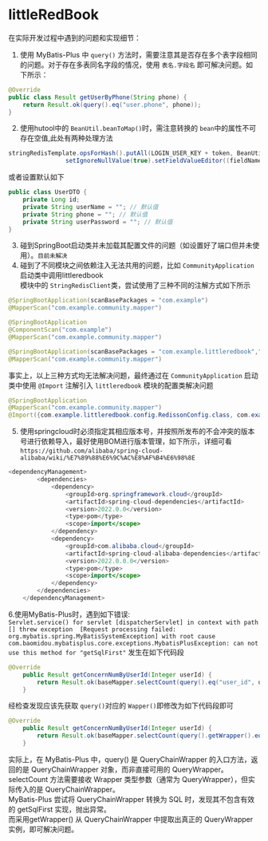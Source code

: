 # littleRedBook

在实际开发过程中遇到的问题和实现细节：

1. 使用 MyBatis-Plus 中 `query()` 方法时，需要注意其是否存在多个表字段相同的问题。对于存在多表同名字段的情况，使用 `表名.字段名` 即可解决问题。如下所示：

```java
@Override
public class Result getUserByPhone(String phone) {
    return Result.ok(query().eq("user.phone", phone));
}
```
2. 使用hutool中的 `BeanUtil.beanToMap()`时，需注意转换的 `bean`中的属性不可存在空值,此处有两种处理方法

```java
stringRedisTemplate.opsForHash().putAll(LOGIN_USER_KEY + token, BeanUtil.beanToMap(userDTO, new HashMap<>(), CopyOptions.create().
                setIgnoreNullValue(true).setFieldValueEditor((fieldName, fieldValue) -> fieldValue == null ? null : fieldValue.toString())));
```

或者设置默认如下

```java
public class UserDTO {
    private Long id;
    private String userName = ""; // 默认值
    private String phone = ""; // 默认值
    private String userPassword = ""; // 默认值
}
```

3. 碰到SpringBoot启动类并未加载其配置文件的问题（如设置好了端口但并未使用）。`目前未解决`
4. 碰到了不同模块之间依赖注入无法共用的问题，比如 `CommunityApplication`启动类中调用littleredbook  
模块中的 `StringRedisClient`类，尝试使用了三种不同的注解方式如下所示
```java
@SpringBootApplication(scanBasePackages = "com.example")
@MapperScan("com.example.community.mapper")
```
```java
@SpringBootApplication
@ComponentScan("com.example")
@MapperScan("com.example.community.mapper")
```
```java
@SpringBootApplication(scanBasePackages = "com.example.littleredbook","com.example.community")
@MapperScan("com.example.community.mapper")
```
事实上，以上三种方式均无法解决问题，最终通过在 `CommunityApplication` 启动类中使用 `@Import` 注解引入 `littleredbook` 模块的配置类解决问题
```java
@SpringBootApplication
@MapperScan("com.example.community.mapper")
@Import({com.example.littleredbook.config.RedissonConfig.class, com.example.littleredbook.utils.StringRedisClient.class})
```
5. 使用springcloud时必须指定其相应版本号，并按照所发布的不会冲突的版本号进行依赖导入，最好使用BOM进行版本管理，如下所示，详细可看  
`https://github.com/alibaba/spring-cloud-alibaba/wiki/%E7%89%88%E6%9C%AC%E8%AF%B4%E6%98%8E`
```java
<dependencyManagement>
        <dependencies>
            <dependency>
                <groupId>org.springframework.cloud</groupId>
                <artifactId>spring-cloud-dependencies</artifactId>
                <version>2022.0.0</version>
                <type>pom</type>
                <scope>import</scope>
            </dependency>
            <dependency>
                <groupId>com.alibaba.cloud</groupId>
                <artifactId>spring-cloud-alibaba-dependencies</artifactId>
                <version>2022.0.0.0</version>
                <type>pom</type>
                <scope>import</scope>
            </dependency>
        </dependencies>
    </dependencyManagement>
```  
6.使用MyBatis-Plus时，遇到如下错误:  
`Servlet.service() for servlet [dispatcherServlet] in context with path [] threw exception 
[Request processing failed: org.mybatis.spring.MyBatisSystemException]
with root cause  com.baomidou.mybatisplus.core.exceptions.MybatisPlusException: can not use this method for "getSqlFirst"`
发生在如下代码段
```java
@Override
    public Result getConcernNumByUserId(Integer userId) {
        return Result.ok(baseMapper.selectCount(query().eq("user_id", userId)));
    }
```
经检查发现应该先获取 `query()`对应的 `Wapper()`即修改为如下代码段即可  
```java
@Override
    public Result getConcernNumByUserId(Integer userId) {
        return Result.ok(baseMapper.selectCount(query().getWrapper().eq("user_id", userId)));
    }
```
实际上，在 MyBatis-Plus 中，query() 是 QueryChainWrapper 的入口方法，返回的是 QueryChainWrapper 对象，而非直接可用的 QueryWrapper。  
selectCount 方法需要接收 Wrapper<T> 类型参数（通常为 QueryWrapper），但实际传入的是 QueryChainWrapper。  
MyBatis-Plus 尝试将 QueryChainWrapper 转换为 SQL 时，发现其不包含有效的 getSqlFirst 实现，抛出异常。  
而采用getWrapper() 从 QueryChainWrapper 中提取出真正的 QueryWrapper 实例，即可解决问题。
